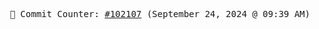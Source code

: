<p align="center">
    <samp>
        📮 Commit Counter: <a href="https://github.com/Javascript-void0/Javascript-void0/commits/main">#102107</a> (September 24, 2024 @ 09:39 AM)
    </samp>
</p>